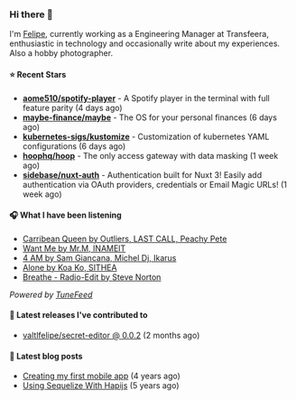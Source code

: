 ### Hi there 👋

I'm [Felipe](https://felipevm.com), currently working as a Engineering Manager at Transfeera, enthusiastic in technology and occasionally write about my experiences. Also a hobby photographer.

#### ⭐ Recent Stars
- **[aome510/spotify-player](https://github.com/aome510/spotify-player)** - A Spotify player in the terminal with full feature parity (4 days ago)
- **[maybe-finance/maybe](https://github.com/maybe-finance/maybe)** - The OS for your personal finances (6 days ago)
- **[kubernetes-sigs/kustomize](https://github.com/kubernetes-sigs/kustomize)** - Customization of kubernetes YAML configurations (6 days ago)
- **[hoophq/hoop](https://github.com/hoophq/hoop)** - The only access gateway with data masking (1 week ago)
- **[sidebase/nuxt-auth](https://github.com/sidebase/nuxt-auth)** - Authentication built for Nuxt 3! Easily add authentication via OAuth providers, credentials or Email Magic URLs! (1 week ago)

#### 🎧 What I have been listening
- [Carribean Queen by Outliers, LAST CALL, Peachy Pete](https://open.spotify.com/track/3mEhX9ttft8OLhs0CdNs8V)
- [Want Me by Mr.M, INAMEIT](https://open.spotify.com/track/6azCryOMZfj1zRgLf1SlP0)
- [4 AM by Sam Giancana, Michel Dj, Ikarus](https://open.spotify.com/track/6DRnUoSX3R21JtPED1mAN0)
- [Alone by Koa Ko, SITHEA](https://open.spotify.com/track/5CdOJHyLd2nnen5WknRXX0)
- [Breathe - Radio-Edit by Steve Norton](https://open.spotify.com/track/2Ns6uVPjspJd6fu1OZDvh8)

_Powered by [TuneFeed](https://tunefeed.app?ref=valtlfelipe-gh-profile)_ 

#### 🚀 Latest releases I've contributed to


- [valtlfelipe/secret-editor @ 0.0.2](https://github.com/valtlfelipe/secret-editor/releases/tag/0.0.2) (2 months ago)

#### 📄 Latest blog posts
- [Creating my first mobile app](https://felipevm.com/posts/creating-my-first-mobile-app/) (4 years ago)
- [Using Sequelize With Hapijs](https://felipevm.com/posts/using-sequelize-with-hapijs/) (5 years ago)
